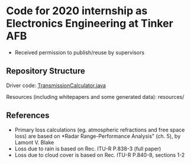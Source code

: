 # Code for 2020 internship as Electronics Engineering at Tinker AFB
* Received permission to publish/reuse by supervisors


## Repository Structure
Driver code: [TransmissionCalculator.java](/eclipse_workspace/AtmosphericAttenuationCalculator2.0/src/main/TransmissionCalculator.java)

Resources (including whitepapers and some generated data): resources/


## References
- Primary loss calculations (eg. atmospheric refractions and free space loss) are based on *Radar Range-Performance Analysis" (ch. 5), by Lamont V. Blake
- Loss due to rain is based on Rec. ITU-R P.838-3 (full paper)
- Loss due to cloud cover is based on Rec. ITU-R P.840-8, sections 1-2
